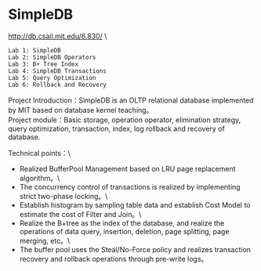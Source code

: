 # SimpleDB
http://db.csail.mit.edu/6.830/ \

    Lab 1: SimpleDB 
    Lab 2: SimpleDB Operators 
    Lab 3: B+ Tree Index 
    Lab 4: SimpleDB Transactions 
    Lab 5: Query Optimization 
    Lab 6: Rollback and Recovery
    
Project Introduction：SimpleDB is an OLTP relational database implemented by MIT based on database kernel teaching。\
Project module：Basic storage, operation operator, elimination strategy, query optimization, transaction, index, log rollback and recovery of database.

Technical points：\
+ Realized BufferPool Management based on LRU page replacement algorithm。\
+ The concurrency control of transactions is realized by implementing strict two-phase locking。\
+ Establish histogram by sampling table data and establish Cost Model to estimate the cost of Filter and Join。\
+ Realize the B+tree as the index of the database, and realize the operations of data query, insertion, deletion, page splitting, page merging, etc。\
+ The buffer pool uses the Steal/No-Force policy and realizes transaction recovery and rollback operations through pre-write logs。


